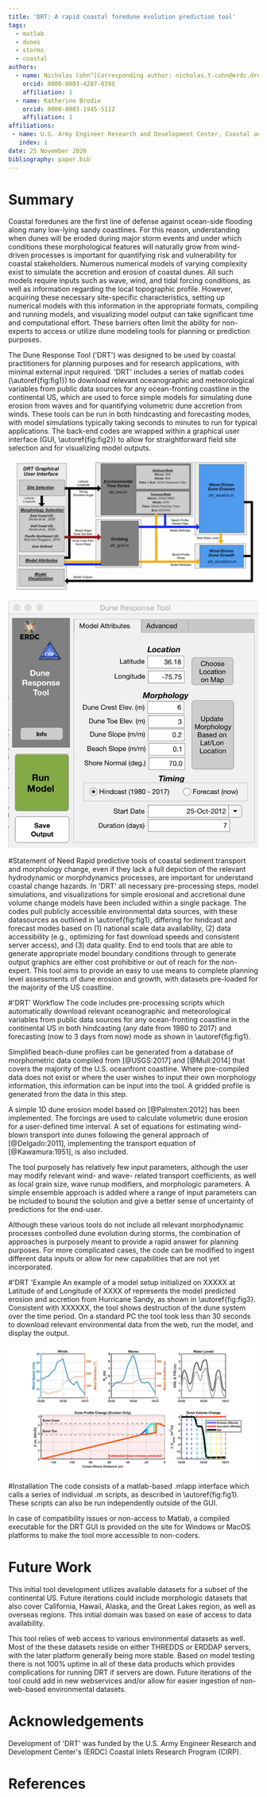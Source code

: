 ```yaml
---
title: 'DRT: A rapid coastal foredune evolution prediction tool'
tags:
  - matlab
  - dunes
  - storms
  - coastal
authors:
  - name: Nicholas Cohn^[Corresponding author: nicholas.t.cohn@erdc.dren.mil]
    orcid: 0000-0003-4287-039X
    affiliation: 1
  - name: Katherine Brodie
    orcid: 0000-0003-1945-5112
    affiliation: 1
affiliations:
 - name: U.S. Army Engineer Research and Development Center, Coastal and Hydraulics Laboratory
   index: 1
date: 25 November 2020
bibliography: paper.bib
---
```


# Summary

Coastal foredunes are the first line of defense against ocean-side flooding along many low-lying sandy coastlines. For this reason,
understanding when dunes will be eroded during major storm events and under which conditions these morphological
features will naturally grow from wind-driven processes is important for quantifying risk and vulnerability for coastal stakeholders. Numerous numerical models of varying complexity exist to simulate the accretion and erosion of coastal dunes. All such models require inputs such as wave, wind, and tidal forcing conditions, as well as information regarding the local topographic profile. However, acquiring these necessary site-specific characteristics, setting up numerical models with this information in the appropriate formats,
compiling and running models, and visualizing model output can take significant time and computational effort. These
barriers often limit the ability for non-experts to access or utilize dune modeling tools for planning or prediction purposes.

The Dune Response Tool ('DRT') was designed to be used by coastal practitioners for planning purposes and
for research applications, with minimal external input required. 'DRT' includes a series of matlab codes (\autoref{fig:fig1}) to download
relevant oceanographic and meteorological variables from public data sources for any ocean-fronting coastline in the continental US, which are used to force simple models for simulating dune erosion from
waves and for quantifying volumetric dune accretion from winds. These tools can be run in both hindcasting and forecasting modes, with
model simulations typically taking seconds to minutes to run for typical applications. The back-end codes are wrapped within
a graphical user interface (GUI, \autoref{fig:fig2}) to allow for straightforward field site selection and for visualizing model outputs.

![DRT code workflow showing connections between the graphical user interface, functions to download and process environmental data, gridding functions, model simulations, and visualization.\label{fig:fig1}](DRT_Workflow.jpg)

![Screengrab of the DRT graphical user interface.\label{fig:fig2}](DRT_GUI.jpg)

#Statement of Need
Rapid predictive tools of coastal sediment transport and morphology change, even if they lack a full depiction of the relevant
hydrodynamic or morphdynamics processes, are important for understand coastal change hazards. In 'DRT' all
necessary pre-processing steps, model simulations, and visualizations for simple erosional and accretional dune volume change models have been included within a single package.
The codes pull publicly accessible environmental data sources, with these datasources as outlined in \autoref{fig:fig1}, differing for hindcast
and forecast modes based on (1) national scale data availability, (2) data accessibility (e.g., optimizing for fast download speeds and consistent server access),
and (3) data quality. End to end tools that are able to generate appropriate model boundary conditions through to generate output graphics are either cost prohibitive or out of
reach for the non-expert. This tool aims to provide an easy to use means to complete planning level assessments of dune erosion and growth, with datasets pre-loaded for the majority of the US coastline.


#'DRT' Workflow
The code includes pre-processing scripts which automatically download relevant oceanographic and meteorological variables from public data sources for
any ocean-fronting coastline in the continental US in both hindcasting (any date from 1980 to 2017) and
forecasting (now to 3 days from now) mode as shown in \autoref{fig:fig1}.

Simplified beach-dune profiles can be generated from a database of morphometric data compiled from [@USGS:2017] and [@Mull:2014] that covers the majority of the U.S. oceanfront coastline. Where pre-compiled data does not exist or where the user wishes to input their own morphology information, this information can be input into the tool. A gridded profile is generated from the data in this step.

A simple 1D dune erosion model based on [@Palmsten:2012] has been implemented. The forcings are used to calculate volumetric dune erosion for a user-defined time interval. A set of equations for estimating wind-blown transport into dunes following the general approach of [@Delgado:2011], implementing the transport equation of [@Kawamura:1951], is also included.

The tool purposely has relatively few input parameters, although the user may modify relevant wind- and wave- related transport coefficients, as well as local grain size, wave runup modifiers, and morphologic parameters. A simple ensemble approach is added where a range of input parameters can be included to bound the solution and give a better sense of uncertainty of predictions for the end-user.

Although these various tools do not include all relevant morphodynamic processes controlled dune evolution during storms, the combination of approaches is purposely meant to provide a rapid answer for planning purposes. For more complicated cases, the code can be modified to ingest different data inputs or allow for new capabilities that are not yet incorporated.


#'DRT 'Example
An example of a model setup initialized on XXXXX at Latitude of and Longitude of XXXX of represents the model predicted erosion and accretion from Hurricane Sandy, as shown in \autoref{fig:fig3}. Consistent with XXXXXX, the tool shows destruction of the dune system over the time period. On a standard PC the tool took less than 30 seconds to download relevant environmental data from the web, run the model, and display the output.



![Example model hindcast model output for Hurricane Sandy for a site in New Jersey, USA.\label{fig:fig3}](DRT_Example.jpg)


#Installation
The code consists of a matlab-based .mlapp interface which calls a series of individual .m scripts, as described in \autoref{fig:fig1}. These scripts can also be run independently outside of the GUI.

In case of compatibility issues or non-access to Matlab, a compiled executable for the DRT GUI is provided on the site for Windows or MacOS platforms to make the tool more accessible to non-coders.


# Future Work
This initial tool development utilizes available datasets for a subset of the continental US. Future iterations could include morphologic datasets that also cover California, Hawaii, Alaska, and the Great Lakes region, as well as overseas regions. This initial domain was based on ease of access to data availability.

This tool relies of web access to various environmental datasets as well. Most of the these datasets reside on either THREDDS or ERDDAP servers, with the later platform generally being more stable. Based on model testing there is not 100% uptime in all of these data products which provides complications for running DRT if servers are down. Future iterations of the tool could add in new webservices and/or allow for easier ingestion of non-web-based environmental datasets.

# Acknowledgements
Development of 'DRT' was funded by the U.S. Army Engineer Research and Development Center's (ERDC) Coastal Inlets Research Program (CIRP).


# References
